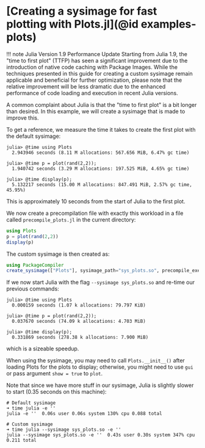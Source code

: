 # [Creating a sysimage for fast plotting with Plots.jl](@id examples-plots)

!!! note Julia Version 1.9 Performance Update
    Starting from Julia 1.9, the "time to first plot" (TTFP) has seen a
    significant improvement due to the introduction of native code
    caching with Package Images.
    While the techniques presented in this guide for creating a custom
    sysimage remain applicable and beneficial for further optimization,
    please note that the relative improvement will be less dramatic due
    to the enhanced performance of code loading and execution in recent
    Julia versions.

A common complaint about Julia is that the "time to first plot" is a bit
longer than desired. In this example, we will create a sysimage that is made
to improve this.

To get a reference, we measure the time it takes to create the first plot with
the default sysimage:

```julia-repl
julia> @time using Plots
  2.943946 seconds (8.11 M allocations: 567.656 MiB, 6.47% gc time)

julia> @time p = plot(rand(2,2));
  1.940742 seconds (3.29 M allocations: 197.525 MiB, 4.65% gc time)

julia> @time display(p);
  5.132217 seconds (15.00 M allocations: 847.491 MiB, 2.57% gc time, 45.95%)
```

This is approximately 10 seconds from the start of Julia to the first plot.

We now create a precompilation file with exactly this workload in a file called `precompile_plots.jl` in the current directory:


```julia
using Plots
p = plot(rand(2,2))
display(p)
```

The custom sysimage is then created as:

```julia
using PackageCompiler
create_sysimage(["Plots"], sysimage_path="sys_plots.so", precompile_execution_file="precompile_plots.jl")
```

If we now start Julia with the flag `--sysimage sys_plots.so` and re-time our previous commands:

```julia-repl
julia> @time using Plots
  0.000159 seconds (1.07 k allocations: 79.797 KiB)

julia> @time p = plot(rand(2,2));
  0.037670 seconds (74.09 k allocations: 4.703 MiB)

julia> @time display(p);
  0.331869 seconds (278.38 k allocations: 7.900 MiB)
```

which is a sizeable speedup. 

When using the sysimage, you may need to call `Plots.__init__()` after loading
Plots for the plots to display; otherwise, you might need to use `gui` or 
pass argument `show = true` to `plot`.

Note that since we have more stuff in our sysimage, Julia is slightly slower to
start (0.35 seconds on this machine):

```
# Default sysimage
➜ time julia -e ''                        
julia -e ''  0.06s user 0.06s system 130% cpu 0.088 total

# Custom sysimage
➜ time julia --sysimage sys_plots.so -e ''
julia --sysimage sys_plots.so -e ''  0.43s user 0.30s system 347% cpu 0.211 total
```
